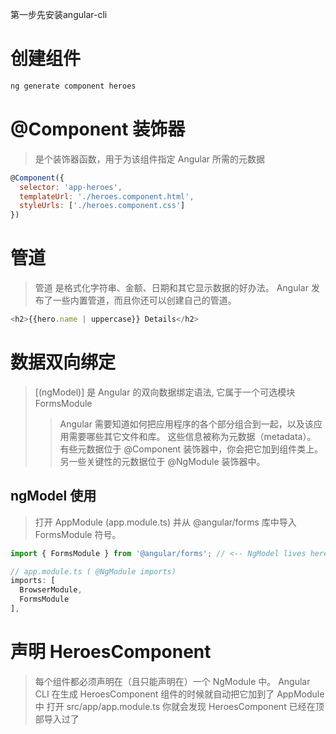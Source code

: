 第一步先安装angular-cli

# 创建组件
```js
ng generate component heroes
```
#  @Component 装饰器
> 是个装饰器函数，用于为该组件指定 Angular 所需的元数据
```js
@Component({
  selector: 'app-heroes',
  templateUrl: './heroes.component.html',
  styleUrls: ['./heroes.component.css']
})
```
# 管道
> 管道 是格式化字符串、金额、日期和其它显示数据的好办法。 Angular 发布了一些内置管道，而且你还可以创建自己的管道。
```js
<h2>{{hero.name | uppercase}} Details</h2>
```
# 数据双向绑定
> [(ngModel)] 是 Angular 的双向数据绑定语法, 它属于一个可选模块 FormsModule
>> Angular 需要知道如何把应用程序的各个部分组合到一起，以及该应用需要哪些其它文件和库。 这些信息被称为元数据（metadata）。
>> 有些元数据位于 @Component 装饰器中，你会把它加到组件类上。 另一些关键性的元数据位于 @NgModule 装饰器中。
## ngModel 使用
> 打开 AppModule (app.module.ts) 并从 @angular/forms 库中导入 FormsModule 符号。
```js
import { FormsModule } from '@angular/forms'; // <-- NgModel lives here

// app.module.ts ( @NgModule imports)
imports: [
  BrowserModule,
  FormsModule
],
```

# 声明 HeroesComponent
> 每个组件都必须声明在（且只能声明在）一个 NgModule 中。
> Angular CLI 在生成 HeroesComponent 组件的时候就自动把它加到了 AppModule 中
> 打开 src/app/app.module.ts 你就会发现 HeroesComponent 已经在顶部导入过了
